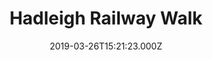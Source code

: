 ---
date: 2019-03-26T15:21:23.000Z
title: Hadleigh Railway Walk
latitude: 52.04096961126445
longitude: 0.9595656394958496
category: checkin
---